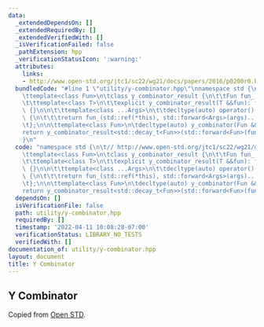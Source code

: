 ```yaml
---
data:
  _extendedDependsOn: []
  _extendedRequiredBy: []
  _extendedVerifiedWith: []
  _isVerificationFailed: false
  _pathExtension: hpp
  _verificationStatusIcon: ':warning:'
  attributes:
    links:
    - http://www.open-std.org/jtc1/sc22/wg21/docs/papers/2016/p0200r0.html
  bundledCode: "#line 1 \"utility/y-combinator.hpp\"\nnamespace std {\n\t// http://www.open-std.org/jtc1/sc22/wg21/docs/papers/2016/p0200r0.html\n\
    \ttemplate<class Fun>\n\tclass y_combinator_result {\n\t\tFun fun_;\n\tpublic:\n\
    \t\ttemplate<class T>\n\t\texplicit y_combinator_result(T &&fun): fun_(std::forward<T>(fun))\
    \ {}\n\n\t\ttemplate<class ...Args>\n\t\tdecltype(auto) operator()(Args &&...args)\
    \ {\n\t\t\treturn fun_(std::ref(*this), std::forward<Args>(args)...);\n\t\t}\n\
    \t};\n\n\ttemplate<class Fun>\n\tdecltype(auto) y_combinator(Fun &&fun) {\n\t\t\
    return y_combinator_result<std::decay_t<Fun>>(std::forward<Fun>(fun));\n\t}\n\
    }\n"
  code: "namespace std {\n\t// http://www.open-std.org/jtc1/sc22/wg21/docs/papers/2016/p0200r0.html\n\
    \ttemplate<class Fun>\n\tclass y_combinator_result {\n\t\tFun fun_;\n\tpublic:\n\
    \t\ttemplate<class T>\n\t\texplicit y_combinator_result(T &&fun): fun_(std::forward<T>(fun))\
    \ {}\n\n\t\ttemplate<class ...Args>\n\t\tdecltype(auto) operator()(Args &&...args)\
    \ {\n\t\t\treturn fun_(std::ref(*this), std::forward<Args>(args)...);\n\t\t}\n\
    \t};\n\n\ttemplate<class Fun>\n\tdecltype(auto) y_combinator(Fun &&fun) {\n\t\t\
    return y_combinator_result<std::decay_t<Fun>>(std::forward<Fun>(fun));\n\t}\n}"
  dependsOn: []
  isVerificationFile: false
  path: utility/y-combinator.hpp
  requiredBy: []
  timestamp: '2022-04-11 10:08:28-07:00'
  verificationStatus: LIBRARY_NO_TESTS
  verifiedWith: []
documentation_of: utility/y-combinator.hpp
layout: document
title: Y Combinator
---
```


## Y Combinator

Copied from [Open STD](http://www.open-std.org/jtc1/sc22/wg21/docs/papers/2016/p0200r0.html). 